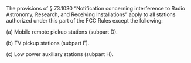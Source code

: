 The provisions of § 73.1030 “Notification concerning interference to Radio Astronomy, Research, and Receiving Installations” apply to all stations authorized under this part of the FCC Rules except the following:

(a) Mobile remote pickup stations (subpart D).

(b) TV pickup stations (subpart F).

(c) Low power auxiliary stations (subpart H).

